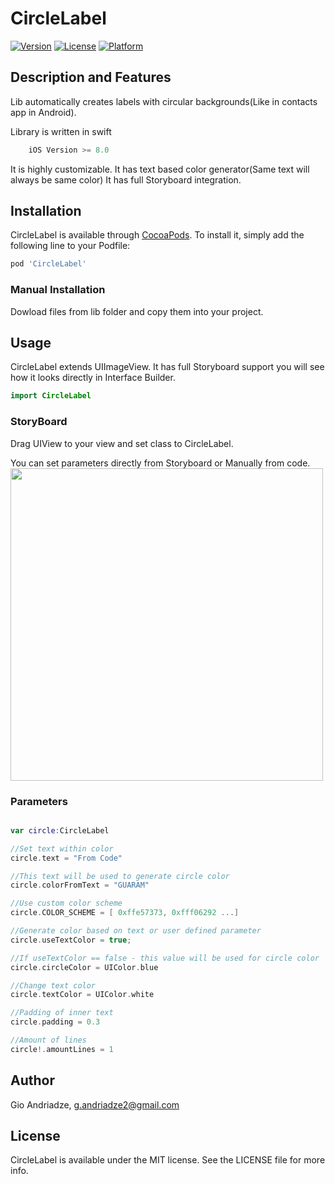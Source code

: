 # CircleLabel

[![Version](https://img.shields.io/cocoapods/v/CircleLabel.svg?style=flat)](http://cocoapods.org/pods/CircleLabel)
[![License](https://img.shields.io/cocoapods/l/CircleLabel.svg?style=flat)](http://cocoapods.org/pods/CircleLabel)
[![Platform](https://img.shields.io/cocoapods/p/CircleLabel.svg?style=flat)](http://cocoapods.org/pods/CircleLabel)

## Description and Features

Lib automatically creates labels with circular backgrounds(Like in contacts app in Android).

Library is written in swift
```swift
    iOS Version >= 8.0
```

It is highly customizable.
It has text based color generator(Same text will always be same color)
It has full Storyboard integration.

## Installation

CircleLabel is available through [CocoaPods](http://cocoapods.org).
To install it, simply add the following line to your Podfile:

```ruby
pod 'CircleLabel'
```

### Manual Installation

Dowload files from lib folder and copy them into your project.


## Usage

CircleLabel extends UIImageView. It has full Storyboard support you will see how it looks directly in Interface Builder.


```swift
import CircleLabel
```

### StoryBoard
Drag UIView to your view and set class to CircleLabel.

You can set parameters directly from Storyboard or Manually from code.
<img src="https://i.imgur.com/bLpKgz4.png" width="500">



### Parameters
```swift

var circle:CircleLabel

//Set text within color
circle.text = "From Code"

//This text will be used to generate circle color
circle.colorFromText = "GUARAM"

//Use custom color scheme
circle.COLOR_SCHEME = [ 0xffe57373, 0xfff06292 ...]

//Generate color based on text or user defined parameter
circle.useTextColor = true;

//If useTextColor == false - this value will be used for circle color
circle.circleColor = UIColor.blue

//Change text color
circle.textColor = UIColor.white

//Padding of inner text
circle.padding = 0.3

//Amount of lines
circle!.amountLines = 1

```


## Author

Gio Andriadze, g.andriadze2@gmail.com

## License

CircleLabel is available under the MIT license. See the LICENSE file for more info.
